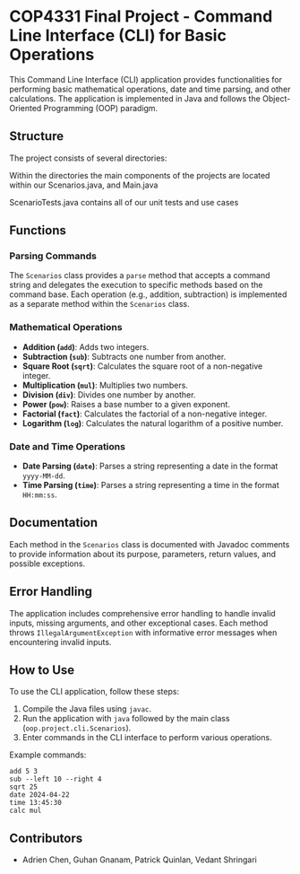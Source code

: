 # COP4331 Final Project - Command Line Interface (CLI) for Basic Operations

This Command Line Interface (CLI) application provides functionalities for performing basic mathematical operations, date and time parsing, and other calculations. The application is implemented in Java and follows the Object-Oriented Programming (OOP) paradigm.

## Structure

The project consists of several directories:

Within the directories the main components of the projects are located within our Scenarios.java, and Main.java

ScenarioTests.java contains all of our unit tests and use cases

## Functions

### Parsing Commands

The `Scenarios` class provides a `parse` method that accepts a command string and delegates the execution to specific methods based on the command base. Each operation (e.g., addition, subtraction) is implemented as a separate method within the `Scenarios` class.

### Mathematical Operations

- **Addition (`add`)**: Adds two integers.
- **Subtraction (`sub`)**: Subtracts one number from another.
- **Square Root (`sqrt`)**: Calculates the square root of a non-negative integer.
- **Multiplication (`mul`)**: Multiplies two numbers.
- **Division (`div`)**: Divides one number by another.
- **Power (`pow`)**: Raises a base number to a given exponent.
- **Factorial (`fact`)**: Calculates the factorial of a non-negative integer.
- **Logarithm (`log`)**: Calculates the natural logarithm of a positive number.

### Date and Time Operations

- **Date Parsing (`date`)**: Parses a string representing a date in the format `yyyy-MM-dd`.
- **Time Parsing (`time`)**: Parses a string representing a time in the format `HH:mm:ss`.

## Documentation

Each method in the `Scenarios` class is documented with Javadoc comments to provide information about its purpose, parameters, return values, and possible exceptions.

## Error Handling

The application includes comprehensive error handling to handle invalid inputs, missing arguments, and other exceptional cases. Each method throws `IllegalArgumentException` with informative error messages when encountering invalid inputs.

## How to Use

To use the CLI application, follow these steps:

1. Compile the Java files using `javac`.
2. Run the application with `java` followed by the main class (`oop.project.cli.Scenarios`).
3. Enter commands in the CLI interface to perform various operations.

Example commands:
```
add 5 3
sub --left 10 --right 4
sqrt 25
date 2024-04-22
time 13:45:30
calc mul
```

## Contributors

- Adrien Chen, Guhan Gnanam, Patrick Quinlan, Vedant Shringari


